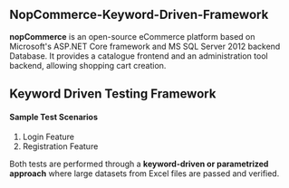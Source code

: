 ## NopCommerce-Keyword-Driven-Framework

**nopCommerce** is an open-source eCommerce platform based on Microsoft's ASP.NET Core framework and MS SQL Server 2012 backend Database. It provides a catalogue frontend and an administration tool backend, allowing shopping cart creation. 

## Keyword Driven Testing Framework 
#### Sample Test Scenarios
1. Login Feature 
2. Registration Feature
    
Both tests are performed through a **keyword-driven or parametrized approach** where large datasets from Excel files are passed and verified. 
 
 
